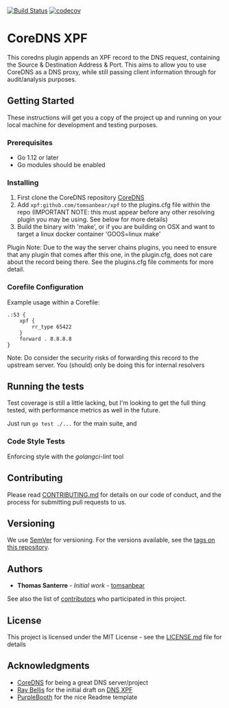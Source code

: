 [![Build Status](https://travis-ci.org/tomsanbear/xpf.svg?branch=master)](https://travis-ci.org/tomsanbear/xpf) [![codecov](https://codecov.io/gh/tomsanbear/xpf/branch/master/graph/badge.svg)](https://codecov.io/gh/tomsanbear/xpf)


# CoreDNS XPF

This coredns plugin appends an XPF record to the DNS request, containing the Source & Destination Address & Port. This aims to allow you to use CoreDNS as a DNS proxy, while still passing client information through for audit/analysis purposes.

## Getting Started

These instructions will get you a copy of the project up and running on your local machine for development and testing purposes. 

### Prerequisites

- Go 1.12 or later
- Go modules should be enabled

### Installing

1. First clone the CoreDNS repository [CoreDNS](https://github.com/coredns/coredns)
2. Add ```xpf:github.com/tomsanbear/xpf``` to the plugins.cfg file within the repo (IMPORTANT NOTE: this must appear before any other resolving plugin you may be using. See below for more details)
3. Build the binary with 'make', or if you are building on OSX and want to target a linux docker container 'GOOS=linux make'

Plugin Note:
Due to the way the server chains plugins, you need to ensure that any plugin that comes after this one, in the plugin.cfg, does not care about the record being there. See the plugins.cfg file comments for more detail.

### Corefile Configuration

Example usage within a Corefile:
```
.:53 {
    xpf {
        rr_type 65422
    }
    forward . 8.8.8.8
}
```
Note: Do consider the security risks of forwarding this record to the upstream server. You (should) only be doing this for internal resolvers

## Running the tests

Test coverage is still a little lacking, but I'm looking to get the full thing tested, with performance metrics as well in the future. 

Just run ```go test ./...``` for the main suite, and 

### Code Style Tests

Enforcing style with the <em>golangci-lint</em> tool

## Contributing

Please read [CONTRIBUTING.md](https://gist.github.com/PurpleBooth/b24679402957c63ec426) for details on our code of conduct, and the process for submitting pull requests to us.

## Versioning

We use [SemVer](http://semver.org/) for versioning. For the versions available, see the [tags on this repository](https://github.com/tomsanbear/xpf/tags). 

## Authors

* **Thomas Santerre** - *Initial work* - [tomsanbear](https://github.com/tomsanbear)

See also the list of [contributors](https://github.com/tomsanbear/xpf/contributors) who participated in this project.

## License

This project is licensed under the MIT License - see the [LICENSE.md](LICENSE.md) file for details

## Acknowledgments

* [CoreDNS](https://github.com/coredns/coredns) for being a great DNS server/project
* [Ray Bellis](https://github.com/raybellis) for the initial draft on [DNS XPF](https://www.ietf.org/archive/id/draft-bellis-dnsop-xpf-04.txt)
* [PurpleBooth](https://github.com/PurpleBooth) for the nice Readme template
